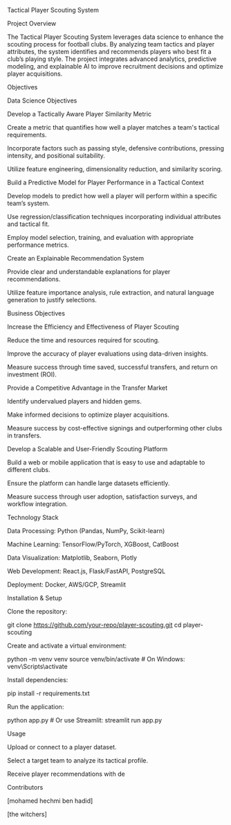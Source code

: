 Tactical Player Scouting System

Project Overview

The Tactical Player Scouting System leverages data science to enhance the scouting process for football clubs. By analyzing team tactics and player attributes, the system identifies and recommends players who best fit a club’s playing style. The project integrates advanced analytics, predictive modeling, and explainable AI to improve recruitment decisions and optimize player acquisitions.

Objectives

Data Science Objectives

Develop a Tactically Aware Player Similarity Metric

Create a metric that quantifies how well a player matches a team's tactical requirements.

Incorporate factors such as passing style, defensive contributions, pressing intensity, and positional suitability.

Utilize feature engineering, dimensionality reduction, and similarity scoring.

Build a Predictive Model for Player Performance in a Tactical Context

Develop models to predict how well a player will perform within a specific team’s system.

Use regression/classification techniques incorporating individual attributes and tactical fit.

Employ model selection, training, and evaluation with appropriate performance metrics.

Create an Explainable Recommendation System

Provide clear and understandable explanations for player recommendations.

Utilize feature importance analysis, rule extraction, and natural language generation to justify selections.

Business Objectives

Increase the Efficiency and Effectiveness of Player Scouting

Reduce the time and resources required for scouting.

Improve the accuracy of player evaluations using data-driven insights.

Measure success through time saved, successful transfers, and return on investment (ROI).

Provide a Competitive Advantage in the Transfer Market

Identify undervalued players and hidden gems.

Make informed decisions to optimize player acquisitions.

Measure success by cost-effective signings and outperforming other clubs in transfers.

Develop a Scalable and User-Friendly Scouting Platform

Build a web or mobile application that is easy to use and adaptable to different clubs.

Ensure the platform can handle large datasets efficiently.

Measure success through user adoption, satisfaction surveys, and workflow integration.

Technology Stack

Data Processing: Python (Pandas, NumPy, Scikit-learn)

Machine Learning: TensorFlow/PyTorch, XGBoost, CatBoost

Data Visualization: Matplotlib, Seaborn, Plotly

Web Development: React.js, Flask/FastAPI, PostgreSQL

Deployment: Docker, AWS/GCP, Streamlit

Installation & Setup

Clone the repository:

git clone https://github.com/your-repo/player-scouting.git
cd player-scouting

Create and activate a virtual environment:

python -m venv venv
source venv/bin/activate  # On Windows: venv\Scripts\activate

Install dependencies:

pip install -r requirements.txt

Run the application:

python app.py  # Or use Streamlit: streamlit run app.py

Usage

Upload or connect to a player dataset.

Select a target team to analyze its tactical profile.

Receive player recommendations with de

Contributors

[mohamed hechmi ben hadid]

[the witchers]